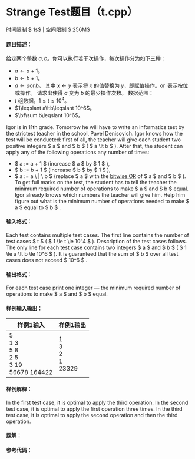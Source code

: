 
# Strange Test题目（t.cpp）
时间限制 $ 1s$   |   空间限制 $ 256M$

#### 题目描述：

给定两个整数 $a,b$。你可以执行若干次操作，每次操作分为如下三种：

- $a\leftarrow a+1$。
- $b\leftarrow b+1$。
- $a\leftarrow a\operatorname{or} b$。
    其中 $x\leftarrow y$ 表示将 $x$ 的值替换为 $y$，即赋值操作。$\operatorname{or}$ 表示按位或操作。
    请求出使得 $a$ 变为 $b$ 的最少操作次数。
    数据范围：
- $t$ 组数据，$1\leqslant t\leqslant 10^4$。
- $1\leqslant a\ltb\leqslant 10^6$。
- $\bf\sum b\leqslant 10^6$。
    

Igor is in 11th grade. Tomorrow he will have to write an informatics test by the strictest teacher in the school, Pavel Denisovich.
Igor knows how the test will be conducted: first of all, the teacher will give each student two positive integers $ a $ and $ b $ ( $ a \lt b $ ). After that, the student can apply any of the following operations any number of times:

- $ a := a + 1 $ (increase $ a $ by $ 1 $ ),
- $ b := b + 1 $ (increase $ b $ by $ 1 $ ),
- $ a := a \ | \ b $ (replace $ a $ with the [bitwise OR](https://en.wikipedia.org/wiki/Bitwise_operation#OR) of $ a $ and $ b $ ).
    To get full marks on the test, the student has to tell the teacher the minimum required number of operations to make $ a $ and $ b $ equal.
    Igor already knows which numbers the teacher will give him. Help him figure out what is the minimum number of operations needed to make $ a $ equal to $ b $ .

#### 输入格式：

Each test contains multiple test cases. The first line contains the number of test cases $ t $ ( $ 1 \le t \le 10^4 $ ). Description of the test cases follows.
The only line for each test case contains two integers $ a $ and $ b $ ( $ 1 \le a \lt b \le 10^6 $ ).
It is guaranteed that the sum of $ b $ over all test cases does not exceed $ 10^6 $ .

#### 输出格式：

For each test case print one integer — the minimum required number of operations to make $ a $ and $ b $ equal.

#### 样例输入输出：

| 样例1输入                                           | 样例1输出                     |
| --------------------------------------------------- | ----------------------------- |
| 5<br/>1 3<br/>5 8<br/>2 5<br/>3 19<br/>56678 164422 | 1<br/>3<br/>2<br/>1<br/>23329 |

#### 样例解释：

In the first test case, it is optimal to apply the third operation.
In the second test case, it is optimal to apply the first operation three times.
In the third test case, it is optimal to apply the second operation and then the third operation.

<div STYLE="page-break-after: always;"/>

#### 题解：



#### 参考代码：

```c++

```

